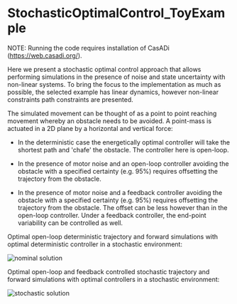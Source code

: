 # StochasticOptimalControl_ToyExample

NOTE: Running the code requires installation of CasADi (https://web.casadi.org/).

Here we present a stochastic optimal control approach that allows performing simulations in the presence of noise and state uncertainty with non-linear systems.
To bring the focus to the implementation as much as possible, the selected example has linear dynamics, however non-linear constraints path constraints are presented.

The simulated movement can be thought of as a point to point reaching movement whereby an obstacle needs to be avoided. A point-mass is actuated in a 2D plane by a horizontal and vertical force:

- In the deterministic case the energetically optimal controller will take the shortest path and 'chafe' the obstacle. The controller here is open-loop.

- In the presence of motor noise and an open-loop controller avoiding the obstacle with a specified certainty (e.g. 95%) requires offsetting the trajectory from the obstacle.

- In the presence of motor noise and a feedback controller avoiding the obstacle with a specified certainty (e.g. 95%) requires offsetting the trajectory from the obstacle. The offset can be less however than in the open-loop controller. Under a feedback controller, the end-point variability can be controlled as well.


Optimal open-loop deterministic trajectory and forward simulations with optimal deterministic controller in a stochastic environment:

![nominal solution](https://github.com/tomvanwouwe1992/StochasticOptimalControl_ToyExample/blob/master/nominalSolution.jpg)


Optimal open-loop and feedback controlled stochastic trajectory and forward simulations with optimal controllers in a stochastic environment:

![stochastic solution](https://github.com/tomvanwouwe1992/StochasticOptimalControl_ToyExample/blob/master/stochasticSolutionOLvsFB.jpg)
